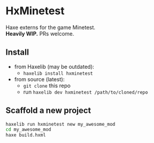 # HxMinetest

Haxe externs for the game Minetest.  
**Heavily WIP.** PRs welcome.

## Install

- from Haxelib (may be outdated):
  - ```haxelib install hxminetest```
- from source (latest):
  - ```git clone``` this repo
  - run ```haxelib dev hxminetest /path/to/cloned/repo```

## Scaffold a new project

```bash
haxelib run hxminetest new my_awesome_mod
cd my_awesome_mod
haxe build.hxml
```

